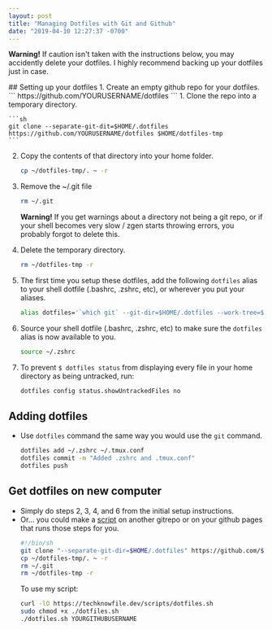 ```yaml
---
layout: post
title: "Managing Dotfiles with Git and Github"
date: "2019-04-10 12:27:37 -0700"
---
```

<p class='notice--danger'><b>Warning!</b> If caution isn't taken with the instructions below, you may accidently delete your dotfiles. I highly recommend backing up your dotfiles just in case.</p>
## Setting up your dotfiles
1. Create an empty github repo for your dotfiles.
	```
	https://github.com/YOURUSERNAME/dotfiles
	```
1. Clone the repo into a temporary directory.

	```sh
	git clone --separate-git-dit=$HOME/.dotfiles https://github.com/YOURUSERNAME/dotfiles $HOME/dotfiles-tmp
	```
2. Copy the contents of that directory into your home folder.
	```sh
	cp ~/dotfiles-tmp/. ~ -r
	```

1. Remove the ~/.git file
   ```sh
   rm ~/.git
   ```
   <p class="notice--warning"><b>Warning!</b> If you get warnings about a directory not being a git repo, or if your shell becomes very slow / zgen starts throwing errors, you probably forgot to delete this.</p>

3. Delete the temporary directory.
	```sh
	rm ~/dotfiles-tmp -r
	```

4. The first time you setup these dotfiles, add the following `dotfiles` alias to your shell dotfile (.bashrc, .zshrc, etc), or wherever you put your aliases.
	```sh
	alias dotfiles='`which git` --git-dir=$HOME/.dotfiles --work-tree=$HOME'
	```

5. Source your shell dotfile (.bashrc, .zshrc, etc) to make sure the `dotfiles` alias is now available to you.
	```sh
	source ~/.zshrc
	```

7. To prevent `$ dotfiles status` from displaying every file in your home directory as being untracked, run:
	```sh
	dotfiles config status.showUntrackedFiles no
	```

## Adding dotfiles
* Use `dotfiles` command the same way you would use the `git` command.
	```sh
	dotfiles add ~/.zshrc ~/.tmux.conf
	dotfiles commit -m "Added .zshrc and .tmux.conf"
	dotfiles push
	```

## Get dotfiles on new computer
* Simply do steps 2, 3, 4, and 6 from the initial setup instructions.
* Or... you could make a [script](scripts/dotfiles.sh) on another gitrepo or on your github pages that runs those steps for you.
	```sh
	#!/bin/sh
	git clone "--separate-git-dir=$HOME/.dotfiles" https://github.com/$1/dotfiles $HOME/dotfiles-tmp
	cp ~/dotfiles-tmp/. ~ -r
	rm ~/.git
	rm ~/dotfiles-tmp -r
	```
	To use my script:
	```sh
	curl -lO https://techknowfile.dev/scripts/dotfiles.sh
	sudo chmod +x ./dotfiles.sh
	./dotfiles.sh YOURGITHUBUSERNAME
	```
